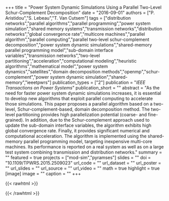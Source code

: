 +++
title = "Power System Dynamic Simulations Using a Parallel Two-Level Schur-Complement Decomposition"
date = "2016-09-01"
authors = ["P. Aristidou","S. Lebeau","T. Van Cutsem"]
tags = ["distribution networks","parallel algorithms","parallel programming","power system simulation","shared memory systems","transmission networks","distribution networks","global convergence rate","multicore machines","parallel algorithm","parallel computing","parallel two-level schur-complement decomposition","power system dynamic simulations","shared-memory parallel programming model","sub-domain interface variables","transmission networks","two-level partitioning","acceleration","computational modeling","heuristic algorithms","mathematical model","power system dynamics","satellites","domain decomposition methods","openmp","schur-complement","power system dynamic simulation","shared-memory","ieeetpwrs"]
publication_types = ["2"]
publication = "_IEEE Transactions on Power Systems_"
publication_short = ""
abstract = "As the need for faster power system dynamic simulations increases, it is essential to develop new algorithms that exploit parallel computing to accelerate those simulations. This paper proposes a parallel algorithm based on a two-level, Schur-complement-based, domain decomposition method. The two-level partitioning provides high parallelization potential (coarse- and fine-grained). In addition, due to the Schur-complement approach used to update the sub-domain interface variables, the algorithm exhibits high global convergence rate. Finally, it provides significant numerical and computational acceleration. The algorithm is implemented using the shared-memory parallel programming model, targeting inexpensive multi-core machines. Its performance is reported on a real system as well as on a large test system combining transmission and distribution networks."
summary = ""
featured = true
projects = ["mod-sim","pyramses"]
slides = ""
doi = "10.1109/TPWRS.2015.2509023"
url_code = ""
url_dataset = ""
url_poster = ""
url_slides = ""
url_source = ""
url_video = ""
math = true
highlight = true
[image]
image = ""
caption = ""
+++

{{< rawhtml >}}
<div data-badge-details="right" data-badge-type="medium-donut" data-doi="10.1109/TPWRS.2015.2509023" data-hide-no-mentions="true" class="altmetric-embed"></div>
{{< /rawhtml >}}

